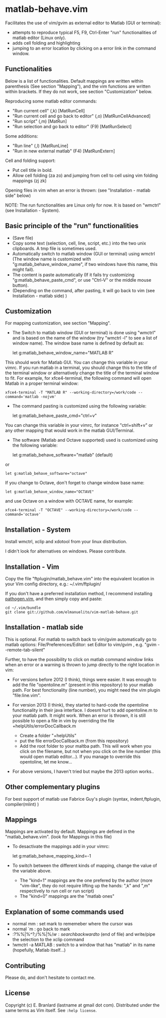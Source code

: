 matlab-behave.vim  
==============

Facilitates the use of vim/gvim as external editor to Matlab (GUI or terminal):
- attempts to reproduce typical F5, F9, Ctrl-Enter "run" functionalities of matlab editor (Linux only).
- adds cell folding and highlighting
- jumping to an error location by clicking on a error link in the command window.


Functionalities
----------------

Below is a list of functionalities. Default mappings are written within parenthesis (See section "Mapping"), and the vim functions are written within brackets. If they do not work, see section "Customization" below.

Reproducing some matlab editor commands:
- "Run current cell" (,k) [MatRunCell]
- "Run current cell and go back to editor" (,o) [MatRunCellAdvanced]
- "Run script" (,m)  [MatRun]
- "Run selection and go back to editor" (F9) [MatRunSelect]

Some additions:
- "Run line" (,l) [MatRunLine]
- "Run in new external matlab" (F4) [MatRunExtern]


Cell and folding support:
- Put cell title in bold. 
- Allow cell folding (za zo) and jumping from cell to cell using vim folding mappings (zj zk)

Opening files in vim when an error is thrown: (see "Installation - matlab side" below)


NOTE: The run functionalities are Linux only for now. It is based on "wmctrl" (see Installation - System). 



Basic principle of the "run" functionalities
---------------------------------------------------------------------

- (Save file)
- Copy some text (selection, cell, line, script, etc.) into the two unix clipboards. A tmp file is sometimes used.
- Automatically switch to matlab window (GUI or terminal) using wmctrl (The window name is customized with "g:matlab_behave_window_name", if two windows have this name, this might fail).
- The content is paste automatically (If it fails try customizing "g:matlab_behave_paste_cmd", or use "Ctrl-V" or the middle mouse button).
- (Depending on the command, after pasting, it will go back to vim (see Installation - matlab side) )


Customization
-------------

For mapping customization, see section "Mapping".

- The Switch to matlab window (GUI or terminal) is done using "wmctrl" and is based on the name of the window (try "wmctrl -l" to see a list of window name).
The window base name is defined by default as:

    let g:matlab_behave_window_name="MATLAB R"

This should work for Matlab GUI. You can change this variable in your vimrc. If you run matlab in a terminal, you should change this to the title of the terminal window or alternatively change the title of the terminal window to fit. For example, for xfce4-terminal, the following command will open Matlab in a proper terminal window:

    xfce4-terminal -T "MATLAB R" --working-directory=/work/code --command='matlab -nojvm'

- The command pasting is customized using the following variable:

    let g:matlab_behave_paste_cmd="ctrl+v"

You can change this variable in your vimrc, for instance "ctrl+shift+v" or any other mapping that would work in the matlab GUI/Terminal.

- The software (Matlab and Octave supported) used is customized using the following variable:

    let g:matlab_behave_software="matlab" (default)

or

    let g:matlab_behave_software="octave"

If you change to Octave, don't forget to change window base name:

    let g:matlab_behave_window_name="OCTAVE"

and use Octave on a window with OCTAVE name, for example:

    xfce4-terminal -T "OCTAVE" --working-directory=/work/code --command='octave'


Installation - System
---------------------


Install wmctrl, xclip and xdotool from your linux distribution.

I didn't look for alternatives on windows. Please contribute. 


Installation - Vim
------------------

Copy the file "ftplugin/matlab_behave.vim" into the equivalent location in your Vim config directory, e.g.: ~/.vim/ftplugin/ 


If you don't have a preferred installation method, I recommend installing [pathogen.vim](https://github.com/tpope/vim-pathogen), and then simply copy and paste:

    cd ~/.vim/bundle
    git clone git://github.com/elmanuelito/vim-matlab-behave.git


Installation - matlab side
---------------------------

This is optional.  For matlab to switch back to vim/gvim automatically go to matlab options: File/Preferences/Editor: set Editor to vim/gvim , e.g. "gvim --remote-tab-silent"

Further, to have the possibility to click on matlab command window links when an error or a warning is thrown to jump directly to the right location in vim: 

- For versions before 2012 (I think), things were easier. It was enough to add the file "opentoline.m" (present in this repository) to your matlab path.
For best fonctionality (line number), you might need the vim plugin "file:line.vim".

- For version 2013 (I think), they started to hard-code the opentoline functionality in their java interface. I doesnt hurt to add opentoline.m to your matlab path. It might work.
When an error is thrown, it is still possible to open a file in vim by overriding the file +helpUtils/errorDocCallback.m
   - Create a folder "+helpUtils"
   - put the file errorDocCallback.m (from this repository)
   - Add the root folder to your maltba path. 
This will work when you click on the filename, but not when you click on the line number (this would open matlab editor...). If you manage to override this opentoline, let me know...


- For above versions, I haven't tried but maybe the 2013 option works..



    

Other complementary plugins
---------------------------

For best support of matlab use Fabrice Guy's plugin
(syntax, indent,ftplugin, compiler(mlint) )




Mappings
------------------------------------------------

Mappings are activated by default.
Mappings are defined in the "matlab_behave.vim". (look for Mappings in this file)
- To desactivate the mappings add in your vimrc:

    let g:matlab_behave_mapping_kind=-1


- To switch between the different kinds of mapping, change the value of the variable above.
   - The "kind=1" mappings are the one prefered by the author (more "vim-like", they do not require lifting up the hands: ",k" and ",m" respectively to run cell or run script)
   - The "kind=0" mappings are the "matlab ones"



Explanation of some commands used
----------------------------

- normal mm : set mark to rememeber where the cursor was
- normal `m : go back to mark
- :?%%\|\%^?;/%%\|\%$/w   : search backward to %% OR beginning of file  and then forward to %% OR \%$ (end of file) and write/pipe the selection to the xclip command
- !wmctrl -a MATLAB  : switch to a window that has "matlab" in its name (hopefully, Matlab itself...)



Contributing
------------

Please do, and don't hesitate to contact me.


License
-------

Copyright (c) E. Branlard (lastname at gmail dot com).  Distributed under the same terms as Vim itself.
See `:help license`.
